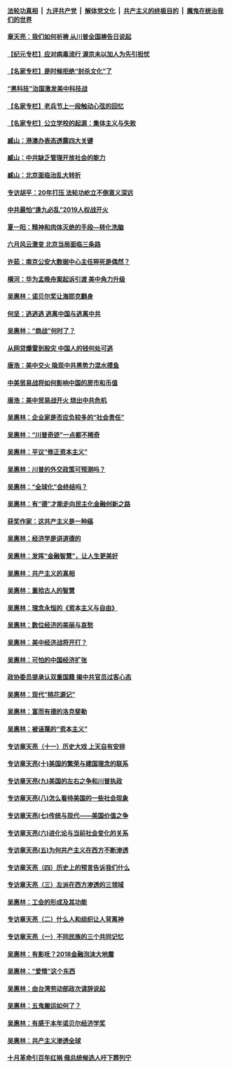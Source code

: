 ####  [法轮功真相](../../../../basic/blob/master/README.md?t=06211402) &nbsp;|&nbsp; [九评共产党](../../../../9ping.md/blob/master/README.md?t=06211402) &nbsp;|&nbsp; [解体党文化](../../../../jtdwh.md/blob/master/README.md?t=06211402)  &nbsp;|&nbsp; [共产主义的终极目的](../../../../gczydzjmd.md/blob/master/README.md?t=06211402) &nbsp;|&nbsp; [魔鬼在统治我们的世界](../../../../mgztzwmdsj.md/blob/master/README.md?t=06211402) 

#### [章天亮：我们如何祈祷 从川普全国祷告日说起](../pages/nsc423/n11944627.md?t=06211402) 

#### [【纪元专栏】应对病毒流行 渥京未以加人为先引担忧](../pages/nsc423/n11875714.md?t=06211402) 

#### [【名家专栏】是时候拒绝“封杀文化”了](../pages/nsc423/n11814093.md?t=06211402) 

#### [“黑科技”治国激发美中科技战](../pages/nsc423/n11638056.md?t=06211402) 

#### [【名家专栏】老兵节上一段触动心弦的回忆](../pages/nsc423/n11646016.md?t=06211402) 

#### [【名家专栏】公立学校的起源：集体主义与失败](../pages/nsc423/n11601833.md?t=06211402) 

#### [臧山：港澳办表态透露四大关键](../pages/nsc423/n11421628.md?t=06211402) 

#### [臧山：中共缺乏管理开放社会的能力](../pages/nsc423/n11407457.md?t=06211402) 

#### [臧山：北京面临治乱大转折](../pages/nsc423/n11406895.md?t=06211402) 

#### [专访胡平：20年打压 法轮功屹立不倒意义深远](../pages/nsc423/n11398800.md?t=06211402) 

#### [中共最怕“逢九必乱”2019人权战开火](../pages/nsc423/n11385248.md?t=06211402) 

#### [夏一阳：精神和肉体灭绝的手段—转化洗脑](../pages/nsc423/n11368250.md?t=06211402) 

#### [六月风云激变 北京当局面临三条路](../pages/nsc423/n11313668.md?t=06211402) 

#### [许茹：南京公安大数据中心主任猝死是偶然？](../pages/nsc423/n11064744.md?t=06211402) 

#### [横河：华为孟晚舟案起诉引渡 美中角力升级](../pages/nsc423/n11027230.md?t=06211402) 

#### [吴惠林：诺贝尔奖让海耶克翻身](../pages/nsc423/n10890049.md?t=06211402) 

#### [何坚：逃逃逃 逃离中国与逃离中共](../pages/nsc423/n10592891.md?t=06211402) 

#### [吴惠林：“商战”何时了？](../pages/nsc423/n10573558.md?t=06211402) 

#### [从网贷爆雷到股灾 中国人的钱何处可逃](../pages/nsc423/n10572800.md?t=06211402) 

#### [唐浩：美中交火 隐现中共黑势力混水摸鱼](../pages/nsc423/n10544040.md?t=06211402) 

#### [中美贸易战将如何影响中国的房市和币值](../pages/nsc423/n10543697.md?t=06211402) 

#### [唐浩：美中贸易战开火 烧出中共危机](../pages/nsc423/n10540126.md?t=06211402) 

#### [吴惠林：企业家是否应负较多的“社会责任”](../pages/nsc423/n10535022.md?t=06211402) 

#### [吴惠林：“川普奇迹”一点都不稀奇](../pages/nsc423/n10512808.md?t=06211402) 

#### [吴惠林：平议“修正资本主义”](../pages/nsc423/n10495724.md?t=06211402) 

#### [吴惠林：川普的外交政策可预测吗？](../pages/nsc423/n10462387.md?t=06211402) 

#### [吴惠林：“全球化”会终结吗？](../pages/nsc423/n10452838.md?t=06211402) 

#### [吴惠林：有“德”才能走向民主化金融创新之路](../pages/nsc423/n10432292.md?t=06211402) 

#### [获奖作家：这共产主义是一种癌](../pages/nsc423/n10431541.md?t=06211402) 

#### [吴惠林：经济学是讲道德的](../pages/nsc423/n10398014.md?t=06211402) 

#### [吴惠林：发挥“金融智慧”，让人生更美好](../pages/nsc423/n10375019.md?t=06211402) 

#### [吴惠林：共产主义的真相](../pages/nsc423/n10351394.md?t=06211402) 

#### [吴惠林：重拾古人的智慧](../pages/nsc423/n10337691.md?t=06211402) 

#### [吴惠林：理念永恒的《资本主义与自由》](../pages/nsc423/n10316274.md?t=06211402) 

#### [吴惠林：数位经济的美丽与哀愁](../pages/nsc423/n10292946.md?t=06211402) 

#### [吴惠林：美中经济战将开打？](../pages/nsc423/n10258825.md?t=06211402) 

#### [吴惠林：可怕的中国经济扩张](../pages/nsc423/n10219147.md?t=06211402) 

#### [政协委员提承认双重国籍 揭中共官员过客心态](../pages/nsc423/n10208809.md?t=06211402) 

#### [吴惠林：现代“桃花源记”](../pages/nsc423/n10185234.md?t=06211402) 

#### [吴惠林：富而有德的洛克斐勒](../pages/nsc423/n10142264.md?t=06211402) 

#### [吴惠林：被诬蔑的“资本主义”](../pages/nsc423/n10124816.md?t=06211402) 

#### [专访章天亮（十一）历史大戏 上天自有安排](../pages/nsc423/n10094905.md?t=06211402) 

#### [专访章天亮(十)美国的繁荣与建国理念的联系](../pages/nsc423/n10094899.md?t=06211402) 

#### [专访章天亮(九)美国的左右之争和川普执政](../pages/nsc423/n10094889.md?t=06211402) 

#### [专访章天亮(八)怎么看待美国的一些社会现象](../pages/nsc423/n10094857.md?t=06211402) 

#### [专访章天亮(七)传统与现代——美国价值之争](../pages/nsc423/n10093140.md?t=06211402) 

#### [专访章天亮(六)进化论与当前社会变化的关系](../pages/nsc423/n10092036.md?t=06211402) 

#### [专访章天亮(五)为何共产主义在西方不断渗透](../pages/nsc423/n10083620.md?t=06211402) 

#### [专访章天亮（四）历史上的预言告诉我们什么](../pages/nsc423/n10083606.md?t=06211402) 

#### [专访章天亮（三）左派在西方渗透的三领域](../pages/nsc423/n10081115.md?t=06211402) 

#### [吴惠林：工会的形成及其功能](../pages/nsc423/n10080633.md?t=06211402) 

#### [专访章天亮（二）什么人和组织让人背离神](../pages/nsc423/n10076637.md?t=06211402) 

#### [专访章天亮（一）不同民族的三个共同记忆](../pages/nsc423/n10074188.md?t=06211402) 

#### [吴惠林：有影呒？2018金融泡沫大地震](../pages/nsc423/n10040534.md?t=06211402) 

#### [吴惠林：“爱情”这个东西](../pages/nsc423/n10019423.md?t=06211402) 

#### [吴惠林：由台湾劳动部政次请辞说起](../pages/nsc423/n9979679.md?t=06211402) 

#### [吴惠林：五鬼搬运如何了？](../pages/nsc423/n9925338.md?t=06211402) 

#### [吴惠林：有感于本年诺贝尔经济学奖](../pages/nsc423/n9871883.md?t=06211402) 

#### [吴惠林：共产主义渗透全球](../pages/nsc423/n9812748.md?t=06211402) 

#### [十月革命引百年红祸 俄总统候选人吁下葬列宁](../pages/nsc423/n9810182.md?t=06211402) 

